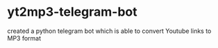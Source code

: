# yt2mp3-telegram-bot
created a python telegram bot which is able to convert Youtube links to MP3 format
